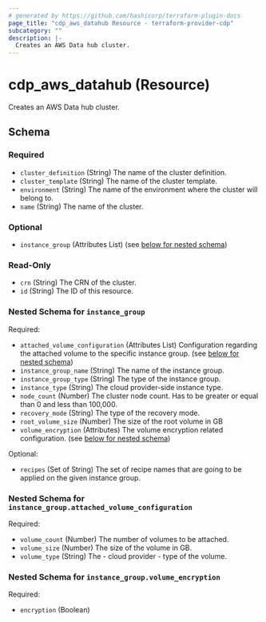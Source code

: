 ```yaml
---
# generated by https://github.com/hashicorp/terraform-plugin-docs
page_title: "cdp_aws_datahub Resource - terraform-provider-cdp"
subcategory: ""
description: |-
  Creates an AWS Data hub cluster.
---
```


# cdp_aws_datahub (Resource)

Creates an AWS Data hub cluster.



<!-- schema generated by tfplugindocs -->
## Schema

### Required

- `cluster_definition` (String) The name of the cluster definition.
- `cluster_template` (String) The name of the cluster template.
- `environment` (String) The name of the environment where the cluster will belong to.
- `name` (String) The name of the cluster.

### Optional

- `instance_group` (Attributes List) (see [below for nested schema](#nestedatt--instance_group))

### Read-Only

- `crn` (String) The CRN of the cluster.
- `id` (String) The ID of this resource.

<a id="nestedatt--instance_group"></a>
### Nested Schema for `instance_group`

Required:

- `attached_volume_configuration` (Attributes List) Configuration regarding the attached volume to the specific instance group. (see [below for nested schema](#nestedatt--instance_group--attached_volume_configuration))
- `instance_group_name` (String) The name of the instance group.
- `instance_group_type` (String) The type of the instance group.
- `instance_type` (String) The cloud provider-side instance type.
- `node_count` (Number) The cluster node count. Has to be greater or equal than 0 and less than 100,000.
- `recovery_mode` (String) The type of the recovery mode.
- `root_volume_size` (Number) The size of the root volume in GB
- `volume_encryption` (Attributes) The volume encryption related configuration. (see [below for nested schema](#nestedatt--instance_group--volume_encryption))

Optional:

- `recipes` (Set of String) The set of recipe names that are going to be applied on the given instance group.

<a id="nestedatt--instance_group--attached_volume_configuration"></a>
### Nested Schema for `instance_group.attached_volume_configuration`

Required:

- `volume_count` (Number) The number of volumes to be attached.
- `volume_size` (Number) The size of the volume in GB.
- `volume_type` (String) The - cloud provider - type of the volume.


<a id="nestedatt--instance_group--volume_encryption"></a>
### Nested Schema for `instance_group.volume_encryption`

Required:

- `encryption` (Boolean)


